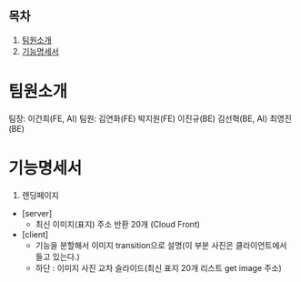 ## 목차

1. [팀원소개](#팀원소개)
2. [기능명세서](#기능명세서)


# 팀원소개

팀장: 이건희(FE, AI)
팀원: 김연화(FE) 박지원(FE) 이진규(BE) 김선혁(BE, AI) 최영진(BE)


# 기능명세서
1. 렌딩페이지  
- [server]
    - 최신 이미지(표지) 주소 반환 20개 (Cloud Front)
- [client]
    - 기능을 분할해서 이미지 transition으로 설명(이 부분 사진은 클라이언트에서 들고 있는다.)
    - 하단 : 이미지 사진 교차 슬라이드(최신 표지 20개 리스트 get image 주소)
